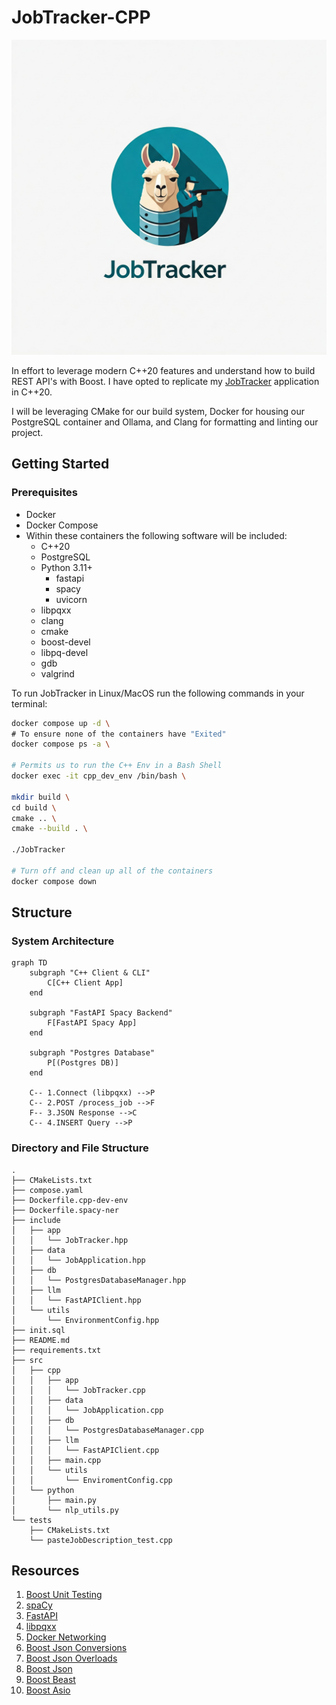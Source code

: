 # JobTracker-CPP

![JobTracker-Logo](logo.jpeg)

In effort to leverage modern C++20 features and understand how to build
REST API's with Boost. I have opted to replicate my 
[JobTracker](https://github.com/luisdavidgarcia/JobTracker) application in
C++20. 

I will be leveraging CMake for our build system, Docker for housing
our PostgreSQL container and Ollama, and Clang for formatting and linting
our project.

## Getting Started

### Prerequisites

- Docker
- Docker Compose
- Within these containers the following software will be included:
  - C++20
  - PostgreSQL
  - Python 3.11+
    - fastapi
    - spacy
    - uvicorn
  - libpqxx
  - clang
  - cmake
  - boost-devel
  - libpq-devel
  - gdb
  - valgrind

To run JobTracker in Linux/MacOS run the following commands in your terminal:

```sh
docker compose up -d \
# To ensure none of the containers have "Exited"
docker compose ps -a \

# Permits us to run the C++ Env in a Bash Shell
docker exec -it cpp_dev_env /bin/bash \

mkdir build \
cd build \
cmake .. \
cmake --build . \

./JobTracker

# Turn off and clean up all of the containers
docker compose down
```

## Structure

### System Architecture

```mermaid
graph TD
    subgraph "C++ Client & CLI"
        C[C++ Client App]
    end

    subgraph "FastAPI Spacy Backend"
        F[FastAPI Spacy App]
    end

    subgraph "Postgres Database"
        P[(Postgres DB)]
    end

    C-- 1.Connect (libpqxx) -->P
    C-- 2.POST /process_job -->F
    F-- 3.JSON Response -->C
    C-- 4.INSERT Query -->P
```

### Directory and File Structure

```
.
├── CMakeLists.txt
├── compose.yaml
├── Dockerfile.cpp-dev-env
├── Dockerfile.spacy-ner
├── include
│   ├── app
│   │   └── JobTracker.hpp
│   ├── data
│   │   └── JobApplication.hpp
│   ├── db
│   │   └── PostgresDatabaseManager.hpp
│   ├── llm
│   │   └── FastAPIClient.hpp
│   └── utils
│       └── EnvironmentConfig.hpp
├── init.sql
├── README.md
├── requirements.txt
├── src
│   ├── cpp
│   │   ├── app
│   │   │   └── JobTracker.cpp
│   │   ├── data
│   │   │   └── JobApplication.cpp
│   │   ├── db
│   │   │   └── PostgresDatabaseManager.cpp
│   │   ├── llm
│   │   │   └── FastAPIClient.cpp
│   │   ├── main.cpp
│   │   └── utils
│   │       └── EnviromentConfig.cpp
│   └── python
│       ├── main.py
│       └── nlp_utils.py
└── tests
    ├── CMakeLists.txt
    └── pasteJobDescription_test.cpp
```




## Resources

1. [Boost Unit Testing](https://www.boost.org/doc/libs/latest/libs/test/doc/html/index.html)
2. [spaCy](https://spacy.io/)
3. [FastAPI](https://github.com/fastapi/fastapi)
4. [libpqxx](https://github.com/jtv/libpqxx)
5. [Docker Networking](https://www.netmaker.io/resources/docker-compose-network)
6. [Boost Json Conversions](https://www.boost.org/doc/libs/latest/libs/json/doc/html/json/conversion/custom_conversions.html)
7. [Boost Json Overloads](https://www.boost.org/doc/libs/latest/libs/json/doc/html/json/conversion/custom_conversions.html)
8. [Boost Json](https://www.boost.org/doc/libs/latest/libs/json/doc/html/index.html)
9. [Boost Beast](https://www.boost.org/doc/libs/latest/libs/beast/doc/html/index.html)
10. [Boost Asio](https://www.boost.org/doc/libs/1_73_0/doc/html/boost_asio/overview.html)
